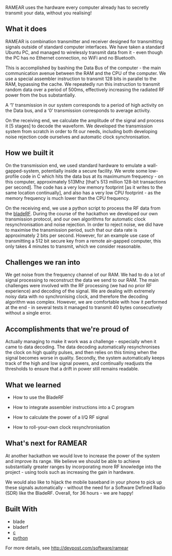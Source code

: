 RAMEAR uses the hardware every computer already has to secretly transmit your data, without you realising!

What it does
------------

RAMEAR is combination transmitter and receiver designed for transmitting signals outside of standard computer interfaces. We have taken a standard Ubuntu PC, and managed to wirelessly transmit data from it - even though the PC has no Ethernet connection, no WiFi and no Bluetooth.

This is accomplished by bashing the Data Bus of the computer - the main communication avenue between the RAM and the CPU of the computer. We use a special assembler instruction to transmit 128 bits in parallel to the RAM, bypassing the cache. We repeatedly run this instruction to transmit random data over a period of 500ms, effectively increasing the radiated RF power from the bus substantially.

A ‘1’ transmission in our system corresponds to a period of high activity on the Data bus, and a ‘0’ transmission corresponds to average activity.

On the receiving end, we calculate the amplitude of the signal and process it [5 stages] to decode the waveform. We developed the transmission system from scratch in order to fit our needs, including both developing noise rejection code ourselves and automatic clock synchronisation.

How we built it
---------------

On the transmission end, we used standard hardware to emulate a wall-gapped-system, potentially inside a secure facility. We wrote some low-profile code in C which hits the data bus at its maximumum frequency - on this computer, approximately 513Mhz [that's 513 million 128-bit transactions per second]. The code has a very low memory footprint [as it writes to the same location continually], and also has a very low CPU footprint - as the memory frequency is much lower than the CPU frequency.

On the receiving end, we use a python script to process the RF data from the [bladeRF](<http://nuand.com/>). During the course of the hackathon we developed our own transmission protocol, and our own algorithms for automatic clock resynchronisation and noise rejection. In order to reject noise, we did have to maximise the transmission period, such that our data rate is approximately 2 bits per second. However, for an example use case of transmitting a 512 bit secure key from a remote air-gapped computer, this only takes 4 minutes to transmit, which we consider reasonable.

Challenges we ran into
----------------------

We get noise from the frequency channel of our RAM. We had to do a lot of signal processing to reconstruct the data we send to our RAM. The main challenges were involved with the RF processing (we had no prior RF experience) and decoding of the signal. We are dealing with extremely noisy data with no synchronising clock, and therefore the decoding algorithm was complex. However, we are comfortable with how it performed at the end - in several tests it managed to transmit 40 bytes consecutively without a single error.

Accomplishments that we're proud of
-----------------------------------

Actually managing to make it work was a challenge - especially when it came to data decoding. The data decoding automatically resynchronises the clock on high quality pulses, and then relies on this timing when the signal becomes worse in quality. Secondly, the system automatically keeps track of the high and low signal powers, and continually readjusts the thresholds to ensure that a drift in power still remains readable.

What we learned
---------------

-   How to use the BladeRF

-   How to integrate assembler instructions into a C program

-   How to calculate the power of a I/Q RF signal

-   How to roll-your-own clock resynchronisation

What's next for RAMEAR
----------------------

At another hackathon we would love to increase the power of the system and improve its range. We believe we should be able to achieve substantially greater ranges by incorporating more RF knowledge into the project - using tools such as increasing the gain in hardware.

We would also like to hijack the mobile baseband in your phone to pick up these signals automatically - without the need for a Software Defined Radio (SDR) like the BladeRF. Overall, for 36 hours - we are happy!

Built With
----------

-   blade
-   bladerf
-   [c](<http://devpost.com/software/built-with/c>)
-   [python](<http://devpost.com/software/built-with/python>)


For more details, see http://devpost.com/software/ramear
